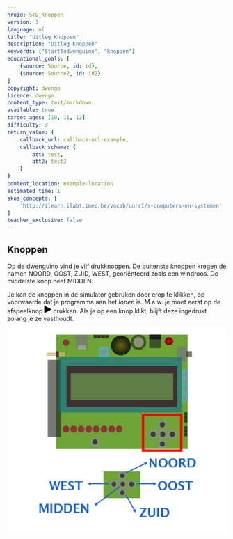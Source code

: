 ```yaml
---
hruid: STD_Knoppen
version: 3
language: nl
title: "Uitleg Knoppen"
description: "Uitleg Knoppen"
keywords: ["StartTodwenguino", "knoppen"]
educational_goals: [
    {source: Source, id: id}, 
    {source: Source2, id: id2}
]
copyright: dwengo
licence: dwengo
content_type: text/markdown
available: true
target_ages: [10, 11, 12]
difficulty: 3
return_value: {
    callback_url: callback-url-example,
    callback_schema: {
        att: test,
        att2: test2
    }
}
content_location: example-location
estimated_time: 1
skos_concepts: [
    'http://ilearn.ilabt.imec.be/vocab/curr1/s-computers-en-systemen'
]
teacher_exclusive: false
---
```

## Knoppen

Op de dwenguino vind je vijf drukknoppen. De buitenste knoppen kregen de namen NOORD, OOST, ZUID, WEST, georiënteerd zoals een windroos. De middelste knop heet MIDDEN.

Je kan de knoppen in de simulator gebruken door erop te klikken, op voorwaarde dat je programma aan het *lopen* is. M.a.w. je moet eerst op de afspeelknop ![](embed/Afb7.png "Play") drukken. Als je op een knop klikt, blijft deze ingedrukt zolang je ze vasthoudt.  

![](embed/Knoppen.png "Voorbeeld Knoppen")

